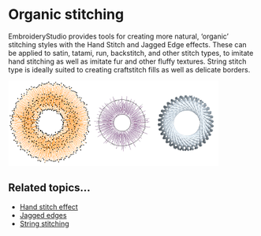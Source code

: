 # Organic stitching

EmbroideryStudio provides tools for creating more natural, ‘organic’ stitching styles with the Hand Stitch and Jagged Edge effects. These can be applied to satin, tatami, run, backstitch, and other stitch types, to imitate hand stitching as well as imitate fur and other fluffy textures. String stitch type is ideally suited to creating craftstitch fills as well as delicate borders.

![OrganicStitching.png](assets/OrganicStitching.png)

## Related topics...

- [Hand stitch effect](Hand_stitch_effect)
- [Jagged edges](Jagged_edges)
- [String stitching](String_stitching)

